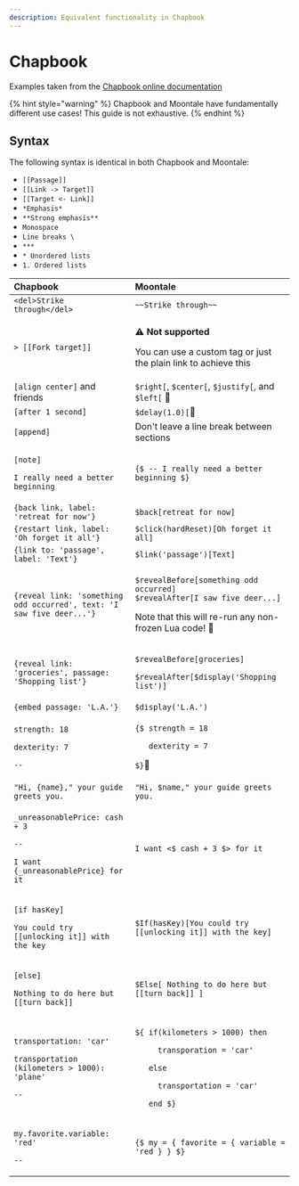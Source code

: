 ```yaml
---
description: Equivalent functionality in Chapbook
---
```


# Chapbook

Examples taken from the [Chapbook online documentation](https://klembot.github.io/chapbook/guide)

{% hint style="warning" %}
Chapbook and Moontale have fundamentally different use cases! This guide is not exhaustive.
{% endhint %}

## Syntax

The following syntax is identical in both Chapbook and Moontale:

* `[[Passage]]`
* `[[Link -> Target]]`
* `[[Target <- Link]]`
* `*Emphasis*`
* `**Strong emphasis**`
* ```Monospace```
* `Line breaks \`
* `***`
* `* Unordered lists`
* `1. Ordered lists`

<table>
  <thead>
    <tr>
      <th style="text-align:left">Chapbook</th>
      <th style="text-align:left">Moontale</th>
    </tr>
  </thead>
  <tbody>
    <tr>
      <td style="text-align:left"><code>&lt;del&gt;Strike through&lt;/del&gt;</code>
      </td>
      <td style="text-align:left"><code>~~Strike through~~</code>
      </td>
    </tr>
    <tr>
      <td style="text-align:left"><code>&gt; [[Fork target]]</code>
      </td>
      <td style="text-align:left">
        <p>&#x26A0;&#xFE0F; <b>Not supported</b>
        </p>
        <p>You can use a custom tag or just the plain link to achieve this</p>
      </td>
    </tr>
    <tr>
      <td style="text-align:left"><code>[align center]</code> and friends</td>
      <td style="text-align:left"><code>$right[</code>, <code>$center[</code>, <code>$justify[</code>, and <code>$left[</code> &#x1F6A7;</td>
    </tr>
    <tr>
      <td style="text-align:left"><code>[after 1 second]</code>
      </td>
      <td style="text-align:left"><code>$delay(1.0)[</code>&#x1F6A7;</td>
    </tr>
    <tr>
      <td style="text-align:left"><code>[append]</code>
      </td>
      <td style="text-align:left">Don&apos;t leave a line break between sections</td>
    </tr>
    <tr>
      <td style="text-align:left">
        <p><code>[note]</code>
        </p>
        <p><code>I really need a better beginning</code>
        </p>
      </td>
      <td style="text-align:left"><code>{$ -- I really need a better beginning $}</code>
      </td>
    </tr>
    <tr>
      <td style="text-align:left"><code>{back link, label: &apos;retreat for now&apos;}</code>
      </td>
      <td style="text-align:left"><code>$back[retreat for now]</code>
      </td>
    </tr>
    <tr>
      <td style="text-align:left"><code>{restart link, label: &apos;Oh forget it all&apos;}</code>
      </td>
      <td style="text-align:left"><code>$click(hardReset)[Oh forget it all]</code>
      </td>
    </tr>
    <tr>
      <td style="text-align:left"><code>{link to: &apos;passage&apos;, label: &apos;Text&apos;}</code>
      </td>
      <td style="text-align:left"><code>$link(&apos;passage&apos;)[Text]</code>
      </td>
    </tr>
    <tr>
      <td style="text-align:left"><code>{reveal link: &apos;something odd occurred&apos;, text: &apos;I saw five deer...&apos;}</code>
      </td>
      <td style="text-align:left">
        <p><code>$revealBefore[something odd occurred]<br />$revealAfter[I saw five deer...]</code>
        </p>
        <p>Note that this will re-run any non-frozen Lua code! &#x1F6A7;</p>
      </td>
    </tr>
    <tr>
      <td style="text-align:left"><code>{reveal link: &apos;groceries&apos;, passage: &apos;Shopping list&apos;}</code>
      </td>
      <td style="text-align:left">
        <p><code>$revealBefore[groceries]</code> 
        </p>
        <p><code>$revealAfter[$display(&apos;Shopping list&apos;)]</code>
        </p>
      </td>
    </tr>
    <tr>
      <td style="text-align:left"><code>{embed passage: &apos;L.A.&apos;}</code>
      </td>
      <td style="text-align:left"><code>$display(&apos;L.A.&apos;)</code>
      </td>
    </tr>
    <tr>
      <td style="text-align:left">
        <p><code>strength: 18</code>
        </p>
        <p><code>dexterity: 7</code>
        </p>
        <p><code>--</code>
        </p>
      </td>
      <td style="text-align:left">
        <p><code>{$ strength = 18</code>
        </p>
        <p><code>   dexterity = 7</code>
        </p>
        <p><code>$}</code>&#x1F6A7;</p>
      </td>
    </tr>
    <tr>
      <td style="text-align:left"><code>&quot;Hi, {name},&quot; your guide greets you.</code>
      </td>
      <td style="text-align:left"><code>&quot;Hi, $name,&quot; your guide greets you.</code>
      </td>
    </tr>
    <tr>
      <td style="text-align:left">
        <p><code>_unreasonablePrice: cash + 3</code>
        </p>
        <p><code>--</code>
        </p>
        <p><code>I want {_unreasonablePrice} for it</code>
        </p>
      </td>
      <td style="text-align:left"><code>I want &lt;$ cash + 3 $&gt; for it</code>
      </td>
    </tr>
    <tr>
      <td style="text-align:left">
        <p><code>[if hasKey]</code>
        </p>
        <p><code>You could try [[unlocking it]] with the key</code>
        </p>
      </td>
      <td style="text-align:left"><code>$If(hasKey)[You could try [[unlocking it]] with the key]</code>
      </td>
    </tr>
    <tr>
      <td style="text-align:left">
        <p><code>[else]</code>
        </p>
        <p><code>Nothing to do here but [[turn back]]</code>
        </p>
      </td>
      <td style="text-align:left"><code>$Else[ Nothing to do here but [[turn back]] ]</code>
      </td>
    </tr>
    <tr>
      <td style="text-align:left">
        <p><code>transportation: &apos;car&apos;</code>
        </p>
        <p><code>transportation (kilometers &gt; 1000): &apos;plane&apos;</code>
        </p>
        <p><code>--</code>
        </p>
      </td>
      <td style="text-align:left">
        <p><code>${ if(kilometers &gt; 1000) then</code>
        </p>
        <p><code>     transporation = &apos;car&apos;</code>
        </p>
        <p><code>   else</code>
        </p>
        <p><code>     transportation = &apos;car&apos;</code>
        </p>
        <p><code>   end $}</code>
        </p>
      </td>
    </tr>
    <tr>
      <td style="text-align:left">
        <p><code>my.favorite.variable: &apos;red&apos;</code>
        </p>
        <p><code>--</code>
        </p>
      </td>
      <td style="text-align:left"><code>{$ my = { favorite = { variable = &apos;red } } $}</code>
      </td>
    </tr>
  </tbody>
</table>

